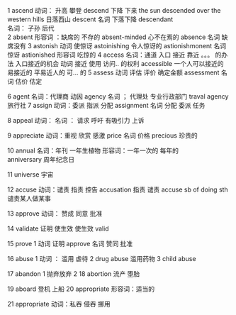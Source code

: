 1 ascend
    动词： 升高 攀登
    descend 
        下降 下来
        the sun descended over the western hills 日落西山
    descent 
        名词 下落下降
    descendant  
        名词： 子孙 后代         
2 absent 
    形容词 ：缺席的 不存的
    absent-minded 心不在焉的
    absence 名词 缺席没有
3 astonish 
    动词 使惊讶
    astoinishing  令人惊讶的
    astionishmonent  名词 惊讶
    astionished 形容词 吃惊的
4 access 
    名词：通道  入口
        接近 靠近  。。。 的办法
        入口接近的机会
    动词 接近 使用 访问.. 的权利
    accessible 
        一个人可以接近的 易接近的 平易近人的
        可... 的
5 assess 动词 评估 评价  确定金额
    assessment 名词 估价 估定

6 agent 
     名词：代理商 动因
     agency 名词 ； 代理处 专业行政部门
     traval agency 旅行社
7 assign 
    动词：委派 指派 分配
    assignment  名词 分配 委派 任务

8 appeal
    动词： 
    名词 ： 请求 呼吁 有吸引力 上诉

9 appreciate 
    动词：重视 欣赏 感激
    price 名词 价格
    precious 珍贵的

10 annual 
    名词：年刊 一年生植物
    形容词：一年一次的 每年的     
    anniversary 周年纪念日

11 universe 宇宙

12 accuse 
    动词：谴责 指责 控告
    accusation  指责 谴责
    accuse sb of doing sth 谴责某人做某事

13 approve
    动词： 赞成 同意 批准

14 validate 证明 使生效 使生效
    valid 
    
15 prove
    1 动词 证明
    approve 名词  赞同 批准

16  abuse 
    1 动词 ： 滥用 虐待
    2 drug abuse 滥用药物
    3 child abuse 

17 abandon
    1 抛弃放弃
    2 
18 abortion 流产 堕胎

19 aboard 登机 上船
20 appropriate 
    形容词：适当的

21 appropriate
    动词：私吞 侵吞 挪用
    
